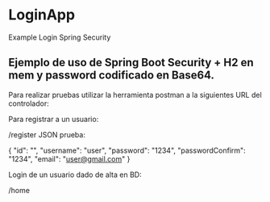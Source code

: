 # LoginApp
Example Login Spring Security

Ejemplo de uso de Spring Boot Security + H2 en mem y password codificado en Base64.
------------------------------------------------------------------------------------------------------------------------
Para realizar pruebas utilizar la herramienta postman a la siguientes URL del controlador:

Para registrar a un usuario:

/register
JSON prueba:

{
	"id": "",
	"username": "user",
	"password": "1234",
	"passwordConfirm": "1234",
	"email": "user@gmail.com"
}

Login de un usuario dado de alta en BD:

/home

